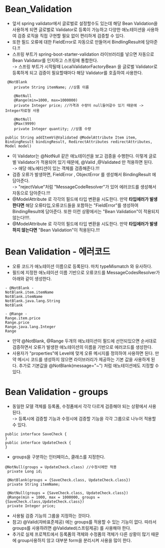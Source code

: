 __Bean_Validation__
==========================
- 앞서 spring validator에서 글로벌로 설정할수도 있는데 해당 Bean Validation을 사용하게 되면 글로벌로 Validator로 등록이 가능하고 다양한 애노테이션을 사용하여 검증 로직을 직접 구현할 필요 없이 편리하게 검증할 수 있다.
- 또한 필드 오류에 대한 FieldError로 자동으로 만들어서 BindlingResult에 담아준다.!!
- 스프링 부트가 spring-boot-starter-validation 라이브러리를 넣으면 자동으로 Bean Validator를 인지하고 스프링에 통합한다.         
-> 스프링 부트가 시작될때 LocalValidatorFactoryBean 을 글로벌 Validator로 등록하게 되고 검증이 필요할때마다 해당 Validator를 호출하여 사용한다.

```
 @NotBlank
    private String itemName; //상품 이름

    @NotNull
    @Range(min=1000, max=1000000)
    private Integer price; //가격과 수량이 null들어갈수 있기 때문에 -> Integer자료형 사용

    @NotNull
    @Max(9999)
    private Integer quantity; //상품 수량
```
```
public String addItemV(@Validated @ModelAttribute Item item, BindingResult bindingResult, RedirectAttributes redirectAttributes, Model model) 
```
- 이 Validator는 @NotNull 같은 애노테이션을 보고 검증을 수행한다. 이렇게 글로벌 Validator가 적용되어 있기 때문에, @Valid ,@Validated 만 적용하면 된다.      
 -> 애당 애노에티션이 있는 객체를 검증해준다.!!!              
- 검증 오류가 발생하면, FieldError , ObjectError 를 생성해서 BindingResult 에 담아준다.           
-> "rejectValue"처럼 "MessageCodeResolver"가 있어 에러코드를 생성해서 자동으로 담아준다.!!!     
- @ModelAttribute 로 각각의 필드에 타입 변환을 시도한다. 만약 __타입에러가 발생한다면__ 해당 오류타입,오류코드들을 포함하는 "FieldError"를 생성하여 BindingResult에 담아준다. 또한 이런 상황에서는 "Bean Validation"이 적용되지 않는다!!!!.
- @ModelAttribute 로 각각의 필드에 타입 변환을 시도한다. 만약 __타입에러가 발생하지 않는다면__ "Bean Validation"이 적용된다.!!!

__Bean Validation - 에러코드__
=================================
- 오류 코드가 애노테이션 이름으로 등록된다. 마치 typeMismatch 와 유사하다.
- 필드에 지정한 애노테이션 이름 기반으로 오류코드를 MessageCodesResolver가 아래와 같이 생성한다.
```
- @NotBlank -
NotBlank.item.itemName
NotBlank.itemName
NotBlank.java.lang.String
NotBlank

- @Range -
Range.item.price
Range.price
Range.java.lang.Integer
Range
```
- 만약 @NotBlank, @Range 두개의 애노테이션이 필드에 선언되있으면 순서대로 검증하면서 오류가 발생한 애노테이션의 이름을 기반으로 에러코드를 생성한다.
- 사용자가 "properties"에 Level에 맞게 오류 메시지를 정의하여 사용하면 된다. 만약 메시시 코드를 생성하지 않으면 라이브러리가 제공하는 기본 값을 사용하게 된다. 추가로 기본값을 @NotBlank(message="~") 처럼 애노테이션에도 지정할 수 있다.   

__Bean Validation - groups__
================================
- 동일한 모델 객체를 등록폼, 수정폼에서 각각 다르게 검증해야 되는 상황에서 사용된다.    
-> 등록시에 검증할 기능과 수정시에 검증할 기능을 각각 그룹으로 나누어 적용할 수 있다.

```
public interface SaveCheck {
}
public interface UpdateCheck {
}
```
- groups을 구분하는 인터페이스, 클래스를 지정한다.

```
@NotNull(groups = UpdateCheck.class) //수정시에만 적용
 private Long id;

 @NotBlank(groups = {SaveCheck.class, UpdateCheck.class})
 private String itemName;

 @NotNull(groups = {SaveCheck.class, UpdateCheck.class})
 @Range(min = 1000, max = 1000000, groups = {SaveCheck.class,UpdateCheck.class})
 private Integer price;
```
- 사용될 검증 기능의 그룹을 지정하는 것이다.
- 참고) @Valid(자바표준제공) 에는 groups를 적용할 수 있는 기능이 없다. 따라서 groups를 사용하려면 @Validated(스프링제공) 를 사용해야 한다.
- 추가로 실제 프로젝트에서 등록폼의 객체와 수정폼의 객체가 다른 상황이 많기 때문에 group사용하지 않고 대부분  form을 분리시켜 사용을 많이 한다.

